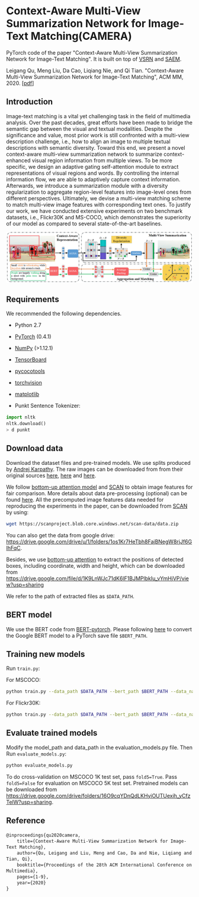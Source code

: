# Context-Aware Multi-View Summarization Network for Image-Text Matching(CAMERA)
PyTorch code of the paper "Context-Aware Multi-View Summarization Network for
Image-Text Matching". It is built on top of [VSRN](https://github.com/KunpengLi1994/VSRN) and [SAEM](https://github.com/yiling2018/saem). 

Leigang Qu, Meng Liu, Da Cao, Liqiang Nie, and Qi Tian. "Context-Aware Multi-View Summarization Network for Image-Text Matching", ACM MM, 2020.  [[pdf](https://doi.org/10.1145/3394171.3413961)]

## Introduction
Image-text matching is a vital yet challenging task in the field of multimedia analysis. Over the past decades, great efforts have been made to bridge the semantic gap between the visual and textual modalities. Despite the significance and value, most prior work is still confronted with a multi-view description challenge, i.e., how to align an image to multiple textual descriptions with semantic diversity. Toward this end, we present a novel context-aware multi-view summarization network to summarize context-enhanced visual region information from multiple views. To be more specific, we design an adaptive gating self-attention module to extract representations of visual regions and words. By controlling the internal information flow, we are able to adaptively capture context information. Afterwards, we introduce a summarization module with a diversity regularization to aggregate region-level features into image-level ones from different perspectives. Ultimately, we devise a multi-view matching scheme to match multi-view image features with corresponding text ones. To justify our work, we have conducted extensive experiments on two benchmark datasets, i.e., Flickr30K and MS-COCO, which demonstrates the superiority of our model as compared to several state-of-the-art baselines.

![model](/fig/model.png)

## Requirements 
We recommended the following dependencies.

* Python 2.7 
* [PyTorch](http://pytorch.org/) (0.4.1)
* [NumPy](http://www.numpy.org/) (>1.12.1)
* [TensorBoard](https://github.com/TeamHG-Memex/tensorboard_logger)
* [pycocotools](https://github.com/cocodataset/cocoapi)
* [torchvision]()
* [matplotlib]()


* Punkt Sentence Tokenizer:
```python
import nltk
nltk.download()
> d punkt
```

## Download data

Download the dataset files and pre-trained models. We use splits produced by [Andrej Karpathy](http://cs.stanford.edu/people/karpathy/deepimagesent/). The raw images can be downloaded from from their original sources [here](http://nlp.cs.illinois.edu/HockenmaierGroup/Framing_Image_Description/KCCA.html), [here](http://shannon.cs.illinois.edu/DenotationGraph/) and [here](http://mscoco.org/).

We follow [bottom-up attention model](https://github.com/peteanderson80/bottom-up-attention) and [SCAN](https://github.com/kuanghuei/SCAN) to obtain image features for fair comparison. More details about data pre-processing (optional) can be found [here](https://github.com/kuanghuei/SCAN/blob/master/README.md#data-pre-processing-optional). All the precomputed image features data needed for reproducing the experiments in the paper, can be downloaded from [SCAN](https://github.com/kuanghuei/SCAN) by using:

```bash
wget https://scanproject.blob.core.windows.net/scan-data/data.zip
```

You can also get the data from google drive: https://drive.google.com/drive/u/1/folders/1os1Kr7HeTbh8FajBNegW8rjJf6GIhFqC. 

Besides, we use [bottom-up attention](https://github.com/peteanderson80/bottom-up-attention) to extract the positions of detected boxes, including coordinate,  width and height,  which can be downloaded from https://drive.google.com/file/d/1K9LnWJc71dK6lF1BJMPlbkIu_vYmHjVP/view?usp=sharing

We refer to the path of extracted files as `$DATA_PATH`. 

## BERT model

We use the BERT code from [BERT-pytorch](https://github.com/huggingface/pytorch-transformers). Please following [here](https://github.com/huggingface/pytorch-transformers/blob/4fc9f9ef54e2ab250042c55b55a2e3c097858cb7/docs/source/converting_tensorflow_models.rst) to convert the Google BERT model to a PyTorch save file `$BERT_PATH`.

## Training new models
Run `train.py`:

For MSCOCO:

```bash
python train.py --data_path $DATA_PATH --bert_path $BERT_PATH --data_name coco_precomp --logger_name runs/coco --max_violation --num_epochs 40 --lr_update 20
```

For Flickr30K:

```bash
python train.py --data_path $DATA_PATH --bert_path $BERT_PATH --data_name f30k_precomp --logger_name runs/flickr --max_violation --num_epochs 30 --lr_update 10
```

## Evaluate trained models

Modify the model_path and data_path in the evaluation_models.py file. Then Run `evaluate_models.py`:

```bash
python evaluate_models.py
```

To do cross-validation on MSCOCO 1K test set, pass `fold5=True`. Pass `fold5=False` for evaluation on MSCOCO 5K test set. Pretrained models can be downloaded from https://drive.google.com/drive/folders/16O9cqYDnQdLKHyiOUTUexih_yCfzTelW?usp=sharing.

## Reference

```
@inproceedings{qu2020camera,
	title={Context-Aware Multi-View Summarization Network for Image-Text Matching},
	author={Qu, Leigang and Liu, Meng and Cao, Da and Nie, Liqiang and Tian, Qi},
	booktitle={Proceedings of the 28th ACM International Conference on Multimedia},
	pages={1-9},
	year={2020}
}
```

